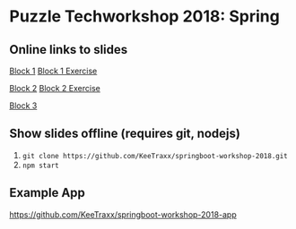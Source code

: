 # Puzzle Techworkshop 2018: Spring

## Online links to slides

[Block 1](https://keetraxx.github.io/springboot-workshop-2018/block_1.md)
[Block 1 Exercise](https://keetraxx.github.io/springboot-workshop-2018/block_1_exercise.md)

[Block 2](https://keetraxx.github.io/springboot-workshop-2018/block_2.md)
[Block 2 Exercise](https://keetraxx.github.io/springboot-workshop-2018/block_2_exercise.md)

[Block 3](https://keetraxx.github.io/springboot-workshop-2018/block_3.md)

## Show slides offline (requires git, nodejs)

1. `git clone https://github.com/KeeTraxx/springboot-workshop-2018.git`
2. `npm start`

## Example App

https://github.com/KeeTraxx/springboot-workshop-2018-app